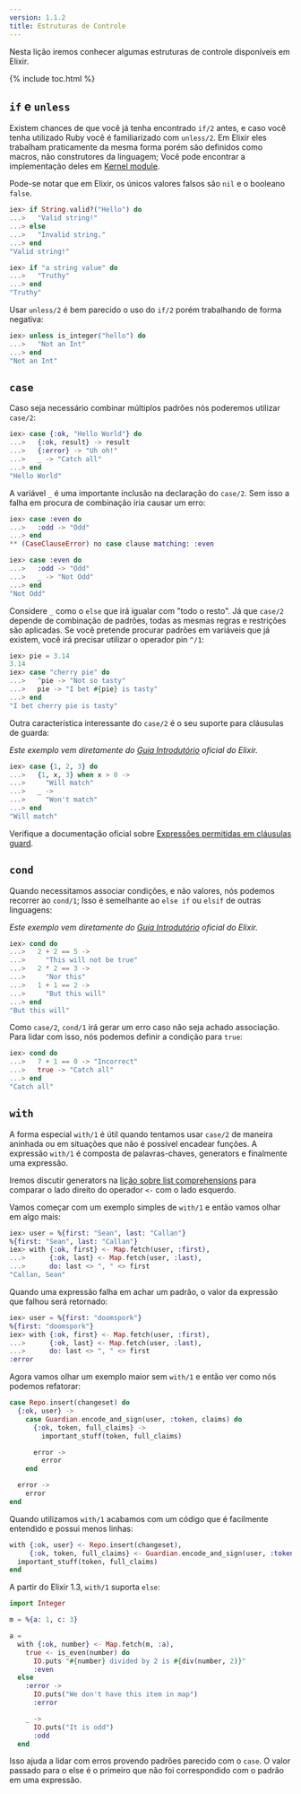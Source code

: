 ```yaml
---
version: 1.1.2
title: Estruturas de Controle
---
```


Nesta lição iremos conhecer algumas estruturas de controle disponíveis em Elixir.

{% include toc.html %}

## `if` e `unless`

Existem chances de que você já tenha encontrado `if/2` antes, e caso você tenha utilizado Ruby você é familiarizado com `unless/2`. Em Elixir eles trabalham praticamente da mesma forma porém são definidos como macros, não construtores da linguagem; Você pode encontrar a implementação deles em [Kernel module](https://hexdocs.pm/elixir/Kernel.html).

Pode-se notar que em Elixir, os únicos valores falsos são `nil` e o booleano `false`.

```elixir
iex> if String.valid?("Hello") do
...>   "Valid string!"
...> else
...>   "Invalid string."
...> end
"Valid string!"

iex> if "a string value" do
...>   "Truthy"
...> end
"Truthy"
```
Usar `unless/2` é bem parecido o uso do `if/2` porém trabalhando de forma negativa:
```elixir
iex> unless is_integer("hello") do
...>   "Not an Int"
...> end
"Not an Int"
```

## `case`

Caso seja necessário combinar múltiplos padrões nós poderemos utilizar `case/2`:

```elixir
iex> case {:ok, "Hello World"} do
...>   {:ok, result} -> result
...>   {:error} -> "Uh oh!"
...>   _ -> "Catch all"
...> end
"Hello World"
```
A variável `_` é uma importante inclusão na declaração do `case/2`. Sem isso a falha em procura de combinação iria causar um erro:

```elixir
iex> case :even do
...>   :odd -> "Odd"
...> end
** (CaseClauseError) no case clause matching: :even

iex> case :even do
...>   :odd -> "Odd"
...>   _ -> "Not Odd"
...> end
"Not Odd"
```

Considere `_` como o `else` que irá igualar com "todo o resto".
Já que `case/2` depende de combinação de padrões, todas as mesmas regras e restrições são aplicadas. Se você pretende procurar padrões em variáveis que já existem, você irá precisar utilizar o operador pin `^/1`:

```elixir
iex> pie = 3.14
3.14
iex> case "cherry pie" do
...>   ^pie -> "Not so tasty"
...>   pie -> "I bet #{pie} is tasty"
...> end
"I bet cherry pie is tasty"
```
Outra característica interessante do `case/2` é o seu suporte para cláusulas de guarda:

_Este exemplo vem diretamente do [Guia Introdutório](http://elixir-lang.org/getting-started/case-cond-and-if.html#case) oficial do Elixir._

```elixir
iex> case {1, 2, 3} do
...>   {1, x, 3} when x > 0 ->
...>     "Will match"
...>   _ ->
...>     "Won't match"
...> end
"Will match"
```
Verifique a documentação oficial sobre [Expressões permitidas em cláusulas guard](https://hexdocs.pm/elixir/guards.html#list-of-allowed-expressions).


## `cond`

Quando necessitamos associar condições, e não valores, nós podemos recorrer ao `cond/1`; Isso é semelhante ao `else if` ou `elsif` de outras linguagens:

_Este exemplo vem diretamente do [Guia Introdutório](http://elixir-lang.org/getting-started/case-cond-and-if.html#cond) oficial do Elixir._

```elixir
iex> cond do
...>   2 + 2 == 5 ->
...>     "This will not be true"
...>   2 * 2 == 3 ->
...>     "Nor this"
...>   1 + 1 == 2 ->
...>     "But this will"
...> end
"But this will"
```

Como `case/2`, `cond/1` irá gerar um erro caso não seja achado associação. Para lidar com isso, nós podemos definir a condição para `true`:

```elixir
iex> cond do
...>   7 + 1 == 0 -> "Incorrect"
...>   true -> "Catch all"
...> end
"Catch all"
```

## `with`

A forma especial `with/1` é útil quando tentamos usar `case/2` de maneira aninhada ou em situações que não é possível encadear funções. A expressão `with/1` é composta de palavras-chaves, generators e finalmente uma expressão.

Iremos discutir generators na [lição sobre list comprehensions](../comprehensions) para comparar o lado direito do operador `<-` com o lado esquerdo.

Vamos começar com um exemplo simples de `with/1` e então vamos olhar em algo mais:

```elixir
iex> user = %{first: "Sean", last: "Callan"}
%{first: "Sean", last: "Callan"}
iex> with {:ok, first} <- Map.fetch(user, :first),
...>      {:ok, last} <- Map.fetch(user, :last),
...>      do: last <> ", " <> first
"Callan, Sean"
```

Quando uma expressão falha em achar um padrão, o valor da expressão que falhou será retornado:

```elixir
iex> user = %{first: "doomspork"}
%{first: "doomspork"}
iex> with {:ok, first} <- Map.fetch(user, :first),
...>      {:ok, last} <- Map.fetch(user, :last),
...>      do: last <> ", " <> first
:error
```

Agora vamos olhar um exemplo maior sem `with/1` e então ver como nós podemos refatorar:

```elixir
case Repo.insert(changeset) do
  {:ok, user} ->
    case Guardian.encode_and_sign(user, :token, claims) do
      {:ok, token, full_claims} ->
        important_stuff(token, full_claims)

      error ->
        error
    end

  error ->
    error
end
```

Quando utilizamos `with/1` acabamos com um código que é facilmente entendido e possui menos linhas:

```elixir
with {:ok, user} <- Repo.insert(changeset),
     {:ok, token, full_claims} <- Guardian.encode_and_sign(user, :token, claims) do
  important_stuff(token, full_claims)
end
```

A partir do Elixir 1.3, `with/1`  suporta `else`:

```elixir
import Integer

m = %{a: 1, c: 3}

a =
  with {:ok, number} <- Map.fetch(m, :a),
    true <- is_even(number) do
      IO.puts "#{number} divided by 2 is #{div(number, 2)}"
      :even
  else
    :error ->
      IO.puts("We don't have this item in map")
      :error

    _ ->
      IO.puts("It is odd")
      :odd
  end
```

Isso ajuda a lidar com erros provendo padrões parecido com o `case`. O valor passado para o else é o primeiro que não foi correspondido com o padrão em uma expressão.
